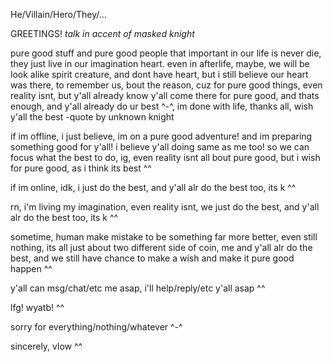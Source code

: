 He/Villain/Hero/They/... 

GREETINGS! *talk in accent of masked knight* 

pure good stuff and pure good people that important in our life is never die, they just live in our imagination heart. even in afterlife, maybe, we will be look alike spirit creature, and dont have heart, but i still believe our heart was there, to remember us, bout the reason, cuz for pure good things, even reality isnt, but y'all already know y'all come there for pure good, and thats enough, and y'all already do ur best ^-^, im done with life, thanks all, wish y'all the best -quote by unknown knight

if im offline, i just believe, im on a pure good adventure! and im preparing something good for y'all! i believe y'all doing same as me too! so we can focus
what the best to do, ig, even reality isnt all bout pure good, but i wish for pure good, as i think its best ^^

if im online, idk, i just do the best, and y'all alr do the best too, its k ^^

rn, i'm living my imagination, even reality isnt, we just do the best, and y'all alr do the best too, its k ^^

sometime, human make mistake to be something far more better, 
even still nothing, its all just about two different side of coin, me and y'all alr do the best, and we still have chance to make a wish and make it pure good happen ^^

y'all can msg/chat/etc me asap, i'll help/reply/etc y'all asap ^^

lfg! wyatb! ^^

sorry for everything/nothing/whatever ^-^

sincerely, vlow ^^





